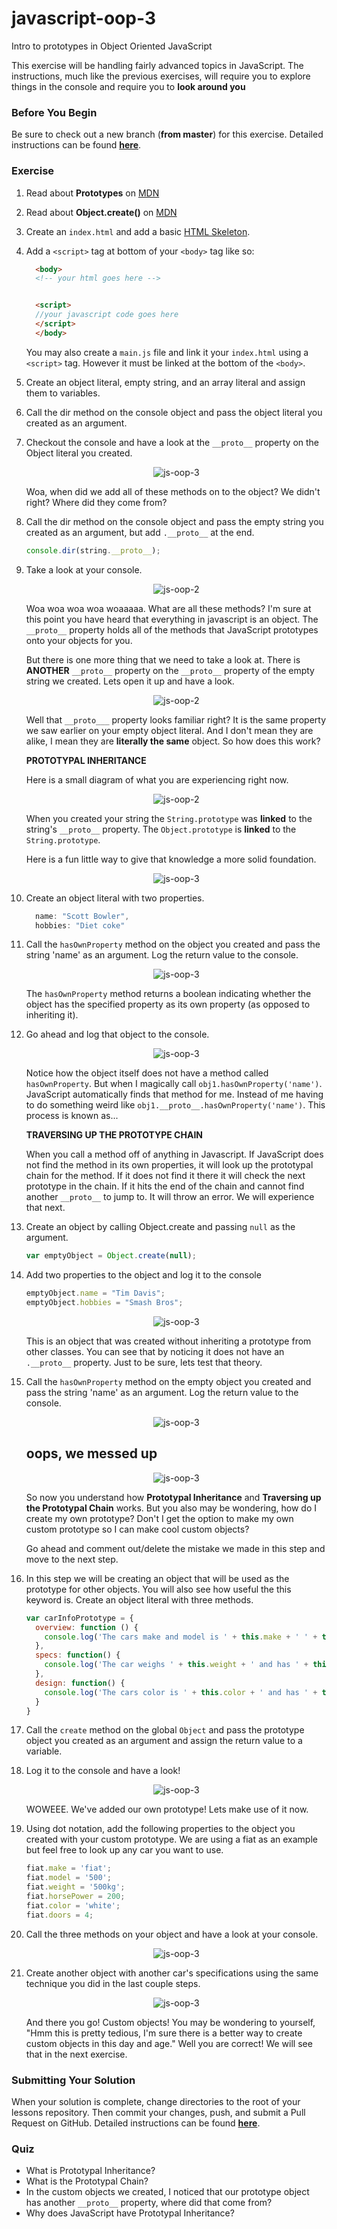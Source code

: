 # javascript-oop-3

Intro to prototypes in Object Oriented JavaScript

This exercise will be handling fairly advanced topics in JavaScript.  The instructions, much like the previous exercises, will require you to explore things in the console and require you to **look around you**

### Before You Begin

Be sure to check out a new branch (**from master**) for this exercise. Detailed instructions can be found [**here**](../../guides/before-each-exercise.md).

### Exercise


1. Read about **Prototypes** on [MDN](https://developer.mozilla.org/en-US/docs/Learn/JavaScript/Objects/Object_prototypes)
1. Read about **Object.create()** on [MDN](https://developer.mozilla.org/en-US/docs/Web/JavaScript/Reference/Global_Objects/Object/create)
1. Create an `index.html` and add a basic [HTML Skeleton](../html-skeleton/README.md).

1. Add a `<script>` tag at bottom of your `<body>` tag like so:

    ```html
      <body>
      <!-- your html goes here -->


      <script>
      //your javascript code goes here
      </script>
      </body>
    ```

    You may also create a `main.js` file and link it your `index.html` using a `<script>` tag.  However it must be linked at the bottom of the `<body>`.

1. Create an object literal, empty string, and an array literal and assign them to variables.

1.  Call the dir method on the console object and pass the object literal you created as an argument.

1.  Checkout the console and have a look at the `__proto__` property on the Object literal you created.

    <p align="center">
      <img src="images/js-oop-3-1.JPG" alt="js-oop-3">
    </p>

    Woa, when did we add all of these methods on to the object?  We didn't right? Where did they come from?

1.  Call the dir method on the console object and pass the empty string you created as an argument, but add `.__proto__` at the end.

    ```javascript
    console.dir(string.__proto__);
    ```

1.  Take a look at your console.

    <p align="center">
      <img src="images/js-oop-3-2.JPG" alt="js-oop-2">
    </p>


    Woa woa woa woa woaaaaa.  What are all these methods?
    I'm sure at this point you have heard that everything in javascript is an object.  The `__proto__` property holds all of the methods that JavaScript prototypes onto your objects for you.

    But there is one more thing that we need to take a look at.  There is **ANOTHER** `__proto__` property on the `__proto__` property of the empty string we created.  Lets open it up and have a look.

    <p align="center">
      <img src="images/js-oop-3-3.JPG" alt="js-oop-2">
    </p>

    Well that `__proto___` property looks familiar right?  It is the same property we saw earlier on your empty object literal.  And I don't mean they are alike, I mean they are **literally the same** object. So how does this work?

    **PROTOTYPAL INHERITANCE**

    Here is a small diagram of what you are experiencing right now.

    <p align="center">
      <img src="images/inheritance-empty-string.png" alt="js-oop-2">
    </p>

    When you created your string the `String.prototype` was **linked** to the string's `__proto__` property.  The `Object.prototype` is **linked** to the `String.prototype`.

    Here is a fun little way to give that knowledge a more solid foundation.

    <p align="center">
      <img src="images/js-oop-3-4.gif" alt="js-oop-3">
    </p>

1. Create an object literal with two properties.

    ```javascript
      name: "Scott Bowler",
      hobbies: "Diet coke"
    ```

1. Call the `hasOwnProperty` method on the object you created and pass the string 'name' as an argument. Log the return value to the console.

    <p align="center">
      <img src="images/js-oop-3-5.JPG" alt="js-oop-3">
    </p>

    The `hasOwnProperty` method returns a boolean indicating whether the object has the specified property as its own property (as opposed to inheriting it).

1.  Go ahead and log that object to the console.

    <p align="center">
      <img src="images/js-oop-3-6.JPG" alt="js-oop-3">
    </p>

    Notice how the object itself does not have a method called `hasOwnProperty`.  But when I magically call `obj1.hasOwnProperty('name')`.  JavaScript automatically finds that method for me.  Instead of me having to do something weird like `obj1.__proto__.hasOwnProperty('name')`.  This process is known as...

    **TRAVERSING UP THE PROTOTYPE CHAIN**

    When you call a method off of anything in Javascript.  If JavaScript does not find the method in its own properties, it will look up the prototypal chain for the method.  If it does not find it there it will check the next prototype in the chain.  If it hits the end of the chain and cannot find another `__proto__` to jump to.  It will throw an error.  We will experience that next.

1.  Create an object by calling Object.create and passing `null` as the argument.

    ```javascript
    var emptyObject = Object.create(null);
    ```

1.  Add two properties to the object and log it to the console

    ```javascript
    emptyObject.name = "Tim Davis";
    emptyObject.hobbies = "Smash Bros";
    ```

    <p align="center">
      <img src="images/js-oop-3-7.JPG" alt="js-oop-3">
    </p>

    This is an object that was created without inheriting a prototype from other classes.  You can see that by noticing it does not have an `.__proto__` property.  Just to be sure, lets test that theory.

1.  Call the `hasOwnProperty` method on the empty object you created and pass the string 'name' as an argument. Log the return value to the console.

    <p align="center">
      <img src="images/js-oop-3-8.JPG" alt="js-oop-3">
    </p>

    **oops, we messed up**
    -
    <p align="center">
      <img src="images/i-messed-up.jpg" alt="js-oop-3">
    </p>

    So now you understand how **Prototypal Inheritance** and **Traversing up the Prototypal Chain** works.  But you also may be wondering,  how do I create my own prototype?  Don't I get the option to make my own custom prototype so I can make cool custom objects?

    Go ahead and comment out/delete the mistake we made in this step and move to the next step.

1.  In this step we will be creating an object that will be used as the prototype for other objects.  You will also see how useful the this keyword is. Create an object literal with three methods.

    ```javascript
    var carInfoPrototype = {
      overview: function () {
        console.log('The cars make and model is ' + this.make + ' ' + this.model)
      },
      specs: function() {
        console.log('The car weighs ' + this.weight + ' and has ' + this.horsePower + ' horsepower')
      },
      design: function() {
        console.log('The cars color is ' + this.color + ' and has ' + this.doors + ' doors.')
      }
    }
    ```

1.  Call the `create` method on the global `Object` and pass the prototype object you created as an argument and assign the return value to a variable.

1.  Log it to the console and have a look!

    <p align="center">
      <img src="images/js-oop-3-9.JPG" alt="js-oop-3">
    </p>

    WOWEEE.  We've added our own prototype!  Lets make use of it now.

1.  Using dot notation, add the following properties to the object you created with your custom prototype.  We are using a fiat as an example but feel free to look up any car you want to use.

    ```javascript
    fiat.make = 'fiat';
    fiat.model = '500';
    fiat.weight = '500kg';
    fiat.horsePower = 200;
    fiat.color = 'white';
    fiat.doors = 4;
    ```

1.  Call the three methods on your object and have a look at your console.

    <p align="center">
      <img src="images/js-oop-3-10.JPG" alt="js-oop-3">
    </p>

1.  Create another object with another car's specifications using the same technique you did in the last couple steps.

    <p align="center">
      <img src="images/js-oop-3-11.JPG" alt="js-oop-3">
    </p>

    And there you go! Custom objects!  You may be wondering to yourself,  "Hmm this is pretty tedious, I'm sure there is a better way to create custom objects in this day and age."  Well you are correct!  We will see that in the next exercise.


### Submitting Your Solution

When your solution is complete, change directories to the root of your lessons repository. Then commit your changes, push, and submit a Pull Request on GitHub. Detailed instructions can be found [**here**](../../guides/after-each-exercise.md).

### Quiz

-  What is Prototypal Inheritance?
-  What is the Prototypal Chain?
-  In the custom objects we created, I noticed that our prototype object has another `__proto__` property, where did that come from?
-  Why does JavaScript have Prototypal Inheritance?
